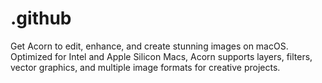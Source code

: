 # .github
Get Acorn to edit, enhance, and create stunning images on macOS. Optimized for Intel and Apple Silicon Macs, Acorn supports layers, filters, vector graphics, and multiple image formats for creative projects.
